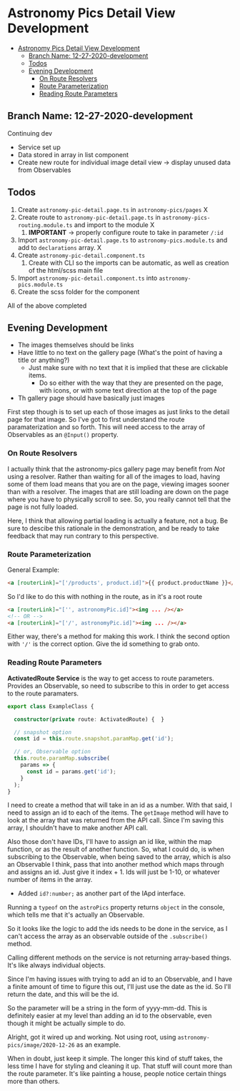 # Astronomy Pics Detail View Development

- [Astronomy Pics Detail View Development](#astronomy-pics-detail-view-development)
  - [Branch Name: 12-27-2020-development](#branch-name-12-27-2020-development)
  - [Todos](#todos)
  - [Evening Development](#evening-development)
    - [On Route Resolvers](#on-route-resolvers)
    - [Route Parameterization](#route-parameterization)
    - [Reading Route Parameters](#reading-route-parameters)

## Branch Name: 12-27-2020-development

Continuing dev

- Service set up
- Data stored in array in list component
- Create new route for individual image detail view -> display unused data from Observables  

## Todos

1. Create `astronomy-pic-detail.page.ts` in `astronomy-pics/pages` X
2. Create route to `astronomy-pic-detail.page.ts` in `astronomy-pics-routing.module.ts` and import to the module X
   1. **IMPORTANT** -> properly configure route to take in parameter `/:id`
3. Import `astronomy-pic-detail.page.ts` to `astronomy-pics.module.ts` and add to `declarations` array. X
4. Create `astronomy-pic-detail.component.ts`
   1. Create with CLI so the imports can be automatic, as well as creation of the html/scss main file
5. Import `astronomy-pic-detail.component.ts` into `astronomy-pics.module.ts`
6. Create the scss folder for the component  

All of the above completed

## Evening Development

- The images themselves should be links
- Have little to no text on the gallery page (What's the point of having a title or anything?)
  - Just make sure with no text that it is implied that these are clickable items.
    - Do so either with the way that they are presented on the page, with icons, or with some text direction at the top of the page
- Th gallery page should have basically just images  

First step though is to set up each of those images as just links to the detail page for that image.
So I've got to first understand the route paramaterization and so forth.
This will need access to the array of Observables as an `@Input()` property.  

### On Route Resolvers

I actually think that the astronomy-pics gallery page may benefit from *Not* using a resolver.
Rather than waiting for all of the images to load, having some of them load means that you are on the page, viewing images sooner than with a resolver.
The images that are still loading are down on the page where you have to physically scroll to see.
So, you really cannot tell that the page is not fully loaded.  

Here, I think that allowing partial loading is actually a feature, not a bug.
Be sure to descibe this rationale in the demonstration, and be ready to take feedback that may run contrary to this perspective.

### Route Parameterization

General Example:

```html
<a [routerLink]="['/products', product.id]">{{ product.productName }}</a>
```

So I'd like to do this with nothing in the route, as in it's a root route

```html
<a [routerLink]="['', astronomyPic.id]"><img ... /></a>
<!-- OR -->
<a [routerLink]="['/', astronomyPic.id]"><img ... /></a>
```

Either way, there's a method for making this work.
I think the second option with `'/'` is the correct option.
Give the id something to grab onto.

### Reading Route Parameters

**ActivatedRoute Service** is the way to get access to route parameters.
Provides an Observable, so need to subscribe to this in order to get access to the route paramaters.  

```ts
export class ExampleClass {

  constructor(private route: ActivatedRoute) {  }

  // snapshot option
  const id = this.route.snapshot.paramMap.get('id');

  // or, Observable option
  this.route.paramMap.subscribe(
    params => {
      const id = params.get('id');
    }
  );
}
```

I need to create a method that will take in an id as a number.
With that said, I need to assign an id to each of the items.
The `getImage` method will have to look at the array that was returned from the API call.
Since I'm saving this array, I shouldn't have to make another API call.  

Also those don't have IDs, I'll have to assign an id like, within the map function, or as the result of another function.
So, what I could do, is when subscribing to the Observable, when being saved to the array, which is also an Observable I think, pass that into another method which maps through and assigns an id.
Just give it index + 1.
Ids will just be 1-10, or whatever number of items in the array.  

- Added `id?:number;` as another part of the IApd interface.  

Running a `typeof` on the `astroPics` property returns `object` in the console, which tells me that it's actually an Observable.  

So it looks like the logic to add the ids needs to be done in the service, as I can't access the array as an observable outside of the `.subscribe()` method.  

Calling different methods on the service is not returning array-based things.
It's like always individual objects.  

Since I'm having issues with trying to add an id to an Observable, and I have a finite amount of time to figure this out, I'll just use the date as the id.
So I'll return the date, and this will be the id.  

So the parameter will be a string in the form of yyyy-mm-dd.
This is definitely easier at my level than adding an id to the observable, even though it might be actually simple to do.  

Alright, got it wired up and working.
Not using root, using `astronomy-pics/image/2020-12-26` as an example.  

When in doubt, just keep it simple.
The longer this kind of stuff takes, the less time I have for styling and cleaning it up.
That stuff will count more than the route parameter.
It's like painting a house, people notice certain things more than others.
